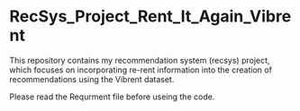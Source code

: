 # RecSys_Project_Rent_It_Again_Vibrent
 This repository contains my recommendation system (recsys) project, which focuses on incorporating re-rent information into the creation of recommendations using the Vibrent dataset.
 
 Please read the Requrment file before useing the code.
